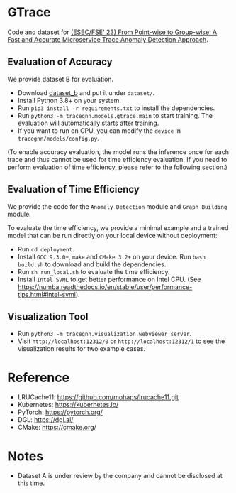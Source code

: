 # GTrace
Code and dataset for [(ESEC/FSE' 23) From Point-wise to Group-wise: A Fast and Accurate
Microservice Trace Anomaly Detection Approach](https://netman.aiops.org/wp-content/uploads/2023/11/GTrace_FSE_Industry2023_upload.pdf).

## Evaluation of Accuracy
We provide dataset B for evaluation.
- Download [dataset_b](https://cloud.tsinghua.edu.cn/f/d7868566fb344541bb26/?dl=1) and put it under `dataset/`.
- Install Python 3.8+ on your system.
- Run `pip3 install -r requirements.txt` to install the dependencies.
- Run `python3 -m tracegnn.models.gtrace.main` to start training. The evaluation will automatically starts after training.
- If you want to run on GPU, you can modify the `device` in `tracegnn/models/config.py`.
  
(To enable accuracy evaluation, the model runs the inference once for each trace and thus cannot be used for time efficiency evaluation. If you need to perform evaluation of time efficiency, please refer to the following section.)

## Evaluation of Time Efficiency
We provide the code for the `Anomaly Detection` module and `Graph Building` module.

To evaluate the time efficiency, we provide a minimal example and a trained model that can be run directly on your local device without deployment:
- Run `cd deployment`.
- Install `GCC 9.3.0+`, `make` and `CMake 3.2+` on your device. Run `bash build.sh` to download and build the dependencies.
- Run `sh run_local.sh` to evaluate the time efficiency.
- Install `Intel SVML` to get better performance on Intel CPU. (See https://numba.readthedocs.io/en/stable/user/performance-tips.html#intel-svml).

## Visualization Tool
- Run `python3 -m tracegnn.visualization.webviewer_server`.
- Visit `http://localhost:12312/0` or `http://localhost:12312/1` to see the visualization results for two example cases.

# Reference
- LRUCache11: https://github.com/mohaps/lrucache11.git
- Kubernetes: https://kubernetes.io/
- PyTorch: https://pytorch.org/
- DGL: https://dgl.ai/
- CMake: https://cmake.org/

# Notes
- Dataset A is under review by the company and cannot be disclosed at this time.
